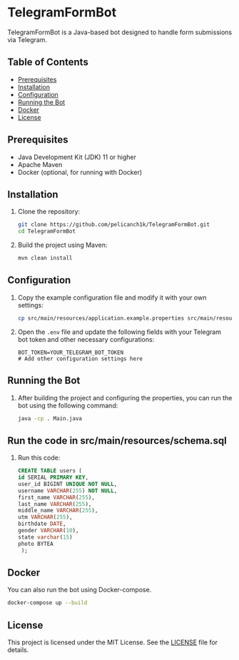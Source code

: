 # TelegramFormBot

TelegramFormBot is a Java-based bot designed to handle form submissions via Telegram.

## Table of Contents

- [Prerequisites](#prerequisites)
- [Installation](#installation)
- [Configuration](#configuration)
- [Running the Bot](#running-the-bot)
- [Docker](#docker)
- [License](#license)

## Prerequisites

- Java Development Kit (JDK) 11 or higher
- Apache Maven
- Docker (optional, for running with Docker)

## Installation

1. Clone the repository:
    ```sh
    git clone https://github.com/pelicanch1k/TelegramFormBot.git
    cd TelegramFormBot
    ```

2. Build the project using Maven:
    ```sh
    mvn clean install
    ```

## Configuration

1. Copy the example configuration file and modify it with your own settings:
    ```sh
    cp src/main/resources/application.example.properties src/main/resources/application.properties
    ```

2. Open the `.env` file and update the following fields with your Telegram bot token and other necessary configurations:
    ```env
    BOT_TOKEN=YOUR_TELEGRAM_BOT_TOKEN
    # Add other configuration settings here
    ```

## Running the Bot

1. After building the project and configuring the properties, you can run the bot using the following command:
    ```sh
    java -cp . Main.java
    ```

## Run the code in src/main/resources/schema.sql

1. Run this code:
   ```sql
   CREATE TABLE users (
   id SERIAL PRIMARY KEY,
   user_id BIGINT UNIQUE NOT NULL,
   username VARCHAR(255) NOT NULL,
   first_name VARCHAR(255),
   last_name VARCHAR(255),
   middle_name VARCHAR(255),
   utm VARCHAR(255),
   birthdate DATE,
   gender VARCHAR(10),
   state varchar(15)
   photo BYTEA
    );
   ```

## Docker

You can also run the bot using Docker-сompose.
```sh
docker-compose up --build
```


## License

This project is licensed under the MIT License. See the [LICENSE](LICENSE) file for details.
